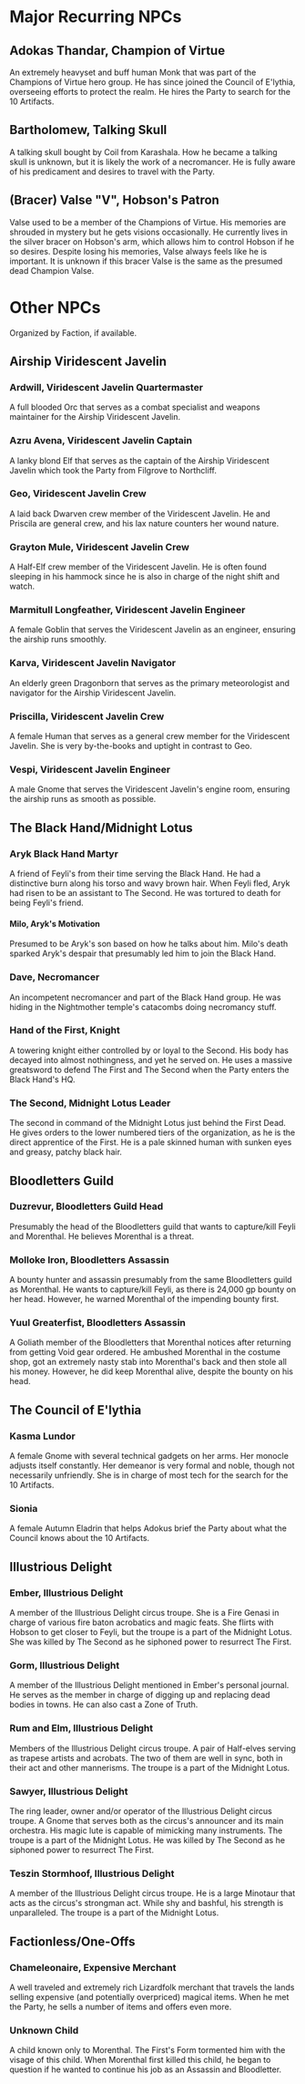 # Major Recurring NPCs

## Adokas Thandar, Champion of Virtue 

An extremely heavyset and buff human Monk that was part of the Champions of Virtue hero group. He has since joined the Council of E'lythia, overseeing efforts to protect the realm. He hires the Party to search for the 10 Artifacts.

## Bartholomew, Talking Skull

A talking skull bought by Coil from Karashala. How he became a talking skull is unknown, but it is likely the work of a necromancer. He is fully aware of his predicament and desires to travel with the Party.

## (Bracer) Valse "V", Hobson's Patron 

Valse used to be a member of the Champions of Virtue. His memories are shrouded in mystery but he gets visions occasionally. He currently lives in the silver bracer on Hobson's arm, which allows him to control Hobson if he so desires. Despite losing his memories, Valse always feels like he is important. It is unknown if this bracer Valse is the same as the presumed dead Champion Valse.

# Other NPCs

Organized by Faction, if available.

## Airship Viridescent Javelin 

### Ardwill, Viridescent Javelin Quartermaster

A full blooded Orc that serves as a combat specialist and weapons maintainer for the Airship Viridescent Javelin.

### Azru Avena, Viridescent Javelin Captain

A lanky blond Elf that serves as the captain of the Airship Viridescent Javelin which took the Party from Filgrove to Northcliff.

### Geo, Viridescent Javelin Crew

A laid back Dwarven crew member of the Viridescent Javelin. He and Priscila are general crew, and his lax nature counters her wound nature.

### Grayton Mule, Viridescent Javelin Crew

A Half-Elf crew member of the Viridescent Javelin. He is often found sleeping in his hammock since he is also in charge of the night shift and watch.

### Marmitull Longfeather, Viridescent Javelin Engineer

A female Goblin that serves the Viridescent Javelin as an engineer, ensuring the airship runs smoothly.

### Karva, Viridescent Javelin Navigator

An elderly green Dragonborn that serves as the primary meteorologist and navigator for the Airship Viridescent Javelin.

### Priscilla, Viridescent Javelin Crew

A female Human that serves as a general crew member for the Viridescent Javelin. She is very by-the-books and uptight in contrast to Geo.

### Vespi, Viridescent Javelin Engineer

A male Gnome that serves the Viridescent Javelin's engine room, ensuring the airship runs as smooth as possible.

## The Black Hand/Midnight Lotus 

### Aryk Black Hand Martyr 

A friend of Feyli's from their time serving the Black Hand. He had a distinctive burn along his torso and wavy brown hair. When Feyli fled, Aryk had risen to be an assistant to The Second. He was tortured to death for being Feyli's friend.

#### Milo, Aryk's Motivation 

Presumed to be Aryk's son based on how he talks about him. Milo's death sparked Aryk's despair that presumably led him to join the Black Hand.

### Dave, Necromancer

An incompetent necromancer and part of the Black Hand group. He was hiding in the Nightmother temple's catacombs doing necromancy stuff. 

### Hand of the First, Knight 

A towering knight either controlled by or loyal to the Second. His body has decayed into almost nothingness, and yet he served on. He uses a massive greatsword to defend The First and The Second when the Party enters the Black Hand's HQ.

### The Second, Midnight Lotus Leader 

The second in command of the Midnight Lotus just behind the First Dead. He gives orders to the lower numbered tiers of the organization, as he is the direct apprentice of the First. He is a pale skinned human with sunken eyes and greasy, patchy black hair.

## Bloodletters Guild 

### Duzrevur, Bloodletters Guild Head

Presumably the head of the Bloodletters guild that wants to capture/kill Feyli and Morenthal. He believes Morenthal is a threat.

### Molloke Iron, Bloodletters Assassin

A bounty hunter and assassin presumably from the same Bloodletters guild as Morenthal. He wants to capture/kill Feyli, as there is 24,000 gp bounty on her head. However, he warned Morenthal of the impending bounty first.

### Yuul Greaterfist, Bloodletters Assassin

A Goliath member of the Bloodletters that Morenthal notices after returning from getting Void gear ordered. He ambushed Morenthal in the costume shop, got an extremely nasty stab into Morenthal's back and then stole all his money. However, he did keep Morenthal alive, despite the bounty on his head.

## The Council of E'lythia

### Kasma Lundor 

A female Gnome with several technical gadgets on her arms. Her monocle adjusts itself constantly. Her demeanor is very formal and noble, though not necessarily unfriendly. She is in charge of most tech for the search for the 10 Artifacts.

### Sionia 

A female Autumn Eladrin that helps Adokus brief the Party about what the Council knows about the 10 Artifacts.

## Illustrious Delight 

### Ember, Illustrious Delight

A member of the Illustrious Delight circus troupe. She is a Fire Genasi in charge of various fire baton acrobatics and magic feats. She flirts with Hobson to get closer to Feyli, but the troupe is a part of the Midnight Lotus. She was killed by The Second as he siphoned power to resurrect The First.

### Gorm, Illustrious Delight

A member of the Illustrious Delight mentioned in Ember's personal journal. He serves as the member in charge of digging up and replacing dead bodies in towns. He can also cast a Zone of Truth.

### Rum and Elm, Illustrious Delight

Members of the Illustrious Delight circus troupe. A pair of Half-elves serving as trapese artists and acrobats. The two of them are well in sync, both in their act and other mannerisms. The troupe is a part of the Midnight Lotus.

### Sawyer, Illustrious Delight

The ring leader, owner and/or operator of the Illustrious Delight circus troupe. A Gnome that serves both as the circus's announcer and its main orchestra. His magic lute is capable of mimicking many instruments. The troupe is a part of the Midnight Lotus. He was killed by The Second as he siphoned power to resurrect The First.

### Teszin Stormhoof, Illustrious Delight

A member of the Illustrious Delight circus troupe. He is a large Minotaur that acts as the circus's strongman act. While shy and bashful, his strength is unparalleled. The troupe is a part of the Midnight Lotus.

## Factionless/One-Offs

### Chameleonaire, Expensive Merchant 

A well traveled and extremely rich Lizardfolk merchant that travels the lands selling expensive (and potentially overpriced) magical items. When he met the Party, he sells a number of items and offers even more.

### Unknown Child

A child known only to Morenthal. The First's Form tormented him with the visage of this child. When Morenthal first killed this child, he began to question if he wanted to continue his job as an Assassin and Bloodletter.